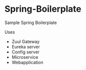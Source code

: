 # Spring-Boilerplate
Sample Spring Boilerplate


Uses
- Zuul Gateway
- Eureka server
- Config server
- Microservice
- Webapplication

